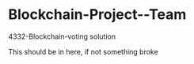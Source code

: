 # Blockchain-Project--Team
4332-Blockchain-voting solution

This should be in here, if not something broke